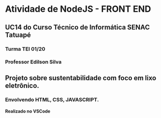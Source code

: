 # Atividade de NodeJS - FRONT END 
## UC14 do Curso Técnico de Informática SENAC Tatuapé
### Turma TEI 01/20
### Professor Edilson Silva  

## Projeto sobre sustentabilidade com foco em  lixo eletrônico.
### Envolvendo HTML, CSS, JAVASCRIPT.
#### Realizado no VSCode